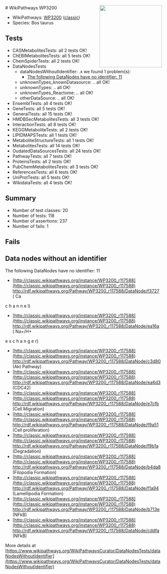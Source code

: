 <img style="float: right; width: 200px" src="https://upload.wikimedia.org/wikipedia/commons/thumb/8/83/Wplogo_with_text_500.png/640px-Wplogo_with_text_500.png" />
# WikiPathways WP3200

* WikiPathways: [WP3200](https://wikipathways.org/pathways/WP3200) ([classic](https://classic.wikipathways.org/instance/WP3200))
* Species: Bos taurus
## Tests
* CASMetabolitesTests: all 2 tests OK!
* ChEBIMetabolitesTests: all 5 tests OK!
* ChemSpiderTests: all 2 tests OK!
* DataNodesTests
    * dataNodesWithoutIdentifier: .x we found 1 problem(s):
        * [The following DataNodes have no identifier: 11](#8792c491)
    * unknownTypes_knownDatasource: .. all OK!
    * unknownTypes: .. all OK!
    * unknownTypes_Reactome: .. all OK!
    * otherDataSource: .. all OK!
* EnsemblTests: all 4 tests OK!
* GeneTests: all 5 tests OK!
* GeneralTests: all 15 tests OK!
* HMDBSecMetabolitesTests: all 3 tests OK!
* InteractionTests: all 8 tests OK!
* KEGGMetaboliteTests: all 2 tests OK!
* LIPIDMAPSTests: all 1 tests OK!
* MetaboliteStructureTests: all 1 tests OK!
* MetabolitesTests: all 14 tests OK!
* OudatedDataSourcesTests: all 24 tests OK!
* PathwayTests: all 7 tests OK!
* ProteinsTests: all 2 tests OK!
* PubChemMetabolitesTests: all 3 tests OK!
* ReferencesTests: all 6 tests OK!
* UniProtTests: all 5 tests OK!
* WikidataTests: all 4 tests OK!


## Summary

* Number of test classes: 20
* Number of tests: 118
* Number of assertions: 237
* Number of fails: 1

## Fails

<a name="8792c491" />

## Data nodes without an identifier

The following DataNodes have no identifier: 11

* [http://classic.wikipathways.org/instance/WP3200_r117588](http://classic.wikipathways.org/instance/WP3200_r117588) http://rdf.wikipathways.org/Pathway/WP3200_r117588/DataNode/f3727 (
Ca

c
h
a
n
n
e
l)
* [http://classic.wikipathways.org/instance/WP3200_r117588](http://classic.wikipathways.org/instance/WP3200_r117588) http://rdf.wikipathways.org/Pathway/WP3200_r117588/DataNode/ea16a (
Na+/H+

e
x
c
h
a
n
g
e
r)
* [http://classic.wikipathways.org/instance/WP3200_r117588](http://classic.wikipathways.org/instance/WP3200_r117588) http://rdf.wikipathways.org/Pathway/WP3200_r117588/DataNode/c3d80 (Akt
Pathway)
* [http://classic.wikipathways.org/instance/WP3200_r117588](http://classic.wikipathways.org/instance/WP3200_r117588) http://rdf.wikipathways.org/Pathway/WP3200_r117588/DataNode/ea6d3 (CDC42)
* [http://classic.wikipathways.org/instance/WP3200_r117588](http://classic.wikipathways.org/instance/WP3200_r117588) http://rdf.wikipathways.org/Pathway/WP3200_r117588/DataNode/e7cfb (Cell Migration)
* [http://classic.wikipathways.org/instance/WP3200_r117588](http://classic.wikipathways.org/instance/WP3200_r117588) http://rdf.wikipathways.org/Pathway/WP3200_r117588/DataNode/f9a51 (Cell proliferation)
* [http://classic.wikipathways.org/instance/WP3200_r117588](http://classic.wikipathways.org/instance/WP3200_r117588) http://rdf.wikipathways.org/Pathway/WP3200_r117588/DataNode/f9b1a (Degradation)
* [http://classic.wikipathways.org/instance/WP3200_r117588](http://classic.wikipathways.org/instance/WP3200_r117588) http://rdf.wikipathways.org/Pathway/WP3200_r117588/DataNode/b4da8 (Filopodia
Formation)
* [http://classic.wikipathways.org/instance/WP3200_r117588](http://classic.wikipathways.org/instance/WP3200_r117588) http://rdf.wikipathways.org/Pathway/WP3200_r117588/DataNode/f1a94 (Lamellipodia
Formation)
* [http://classic.wikipathways.org/instance/WP3200_r117588](http://classic.wikipathways.org/instance/WP3200_r117588) http://rdf.wikipathways.org/Pathway/WP3200_r117588/DataNode/b713e (NFkB)
* [http://classic.wikipathways.org/instance/WP3200_r117588](http://classic.wikipathways.org/instance/WP3200_r117588) http://rdf.wikipathways.org/Pathway/WP3200_r117588/DataNode/cddfa (NFkB)


More details at [https://www.wikipathways.org/WikiPathwaysCurator/DataNodesTests/dataNodesWithoutIdentifier](https://www.wikipathways.org/WikiPathwaysCurator/DataNodesTests/dataNodesWithoutIdentifier)

